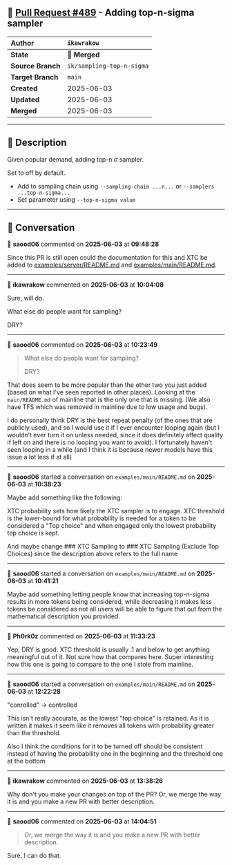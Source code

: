 ## 🔀 [Pull Request #489](https://github.com/ikawrakow/ik_llama.cpp/pull/489) - Adding top-n-sigma sampler

| **Author** | `ikawrakow` |
| :--- | :--- |
| **State** | 🔀 **Merged** |
| **Source Branch** | `ik/sampling-top-n-sigma` |
| **Target Branch** | `main` |
| **Created** | 2025-06-03 |
| **Updated** | 2025-06-03 |
| **Merged** | 2025-06-03 |

---

## 📄 Description

Given popular demand, adding top-n $\sigma$ sampler.

Set to off by default.

* Add to sampling chain using `--sampling-chain ...n...` or `--samplers ...top-n-sigma...`
* Set parameter using `--top-n-sigma value`

---

## 💬 Conversation

👤 **saood06** commented on **2025-06-03** at **09:48:28**

Since this PR is still open could the documentation for this and XTC be added to [examples/server/README.md](https://github.com/ikawrakow/ik_llama.cpp/blob/ccb265c01676aad9ae5860ba50e74e61dfcd1cf8/examples/server/README.md) and [examples/main/README.md](https://github.com/ikawrakow/ik_llama.cpp/blob/ccb265c01676aad9ae5860ba50e74e61dfcd1cf8/examples/main/README.md).

---

👤 **ikawrakow** commented on **2025-06-03** at **10:04:08**

Sure, will do.

What else do people want for sampling?

DRY?

---

👤 **saood06** commented on **2025-06-03** at **10:23:49**

>What else do people want for sampling?
>
> DRY?

That does seem to be more popular than the other two you just added (based on what I've seen reported in other places). Looking at the `main/README.md` of mainline that is the only one that is missing. (We also have TFS which was removed in mainline due to low usage and bugs).

I do personally think DRY is the best repeat penalty (of the ones that are publicly used), and so I would use it if I ever encounter looping again (but I wouldn't ever turn it on unless needed, since it does definitely affect quality if left on and there is no looping you want to avoid). I fortunately haven't seen looping in a while (and I think it is because newer models have this issue a lot less if at all)

---

👤 **saood06** started a conversation on `examples/main/README.md` on **2025-06-03** at **10:38:23**

Maybe add something like the following:

XTC probability sets how likely the XTC sampler is to engage.
XTC threshold is the lower-bound for what probability is needed for a token to be considered a "Top choice" and when engaged only the lowest probability top choice is kept. 

And maybe change ### XTC Sampling to ### XTC Sampling (Exclude Top Choices) since the description above refers to the full name

---

👤 **saood06** started a conversation on `examples/main/README.md` on **2025-06-03** at **10:41:21**

Maybe add something letting people know that increasing top-n-sigma results in more tokens being considered, while decreasing it makes less tokens be considered as not all users will be able to figure that out from the mathematical description you provided.

---

👤 **Ph0rk0z** commented on **2025-06-03** at **11:33:23**

Yep, DRY is good. XTC threshold is usually .1 and below to get anything meaningful out of it. Not sure how that compares here. Super interesting how this one is going to compare to the one I stole from mainline.

---

👤 **saood06** started a conversation on `examples/main/README.md` on **2025-06-03** at **12:22:28**

"conrolled" -> controlled

This isn't really accurate, as the lowest "top choice" is retained. As it is written it makes it seem like it removes all tokens with probability greater than the threshold.

Also I think the conditions for it to be turned off should be consistent instead of having the probability one in the beginning and the threshold one at the bottom

---

👤 **ikawrakow** commented on **2025-06-03** at **13:38:26**

Why don't you make your changes on top of the PR? Or, we merge the way it is and you make a new PR with better description.

---

👤 **saood06** commented on **2025-06-03** at **14:04:51**

> Or, we merge the way it is and you make a new PR with better description.

Sure. I can do that.